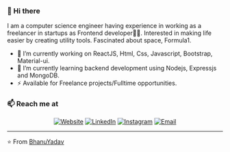### 👋 Hi there 
I am a computer science engineer having experience in working as a freelancer in startups as Frontend developer👨‍💻. Interested in making life easier by creating utility tools. Fascinated about space, Formula1.


- 🔭 I’m currently working on ReactJS, Html, Css, Javascript, Bootstrap, Material-ui.
- 🌱 I’m currently learning backend development using Nodejs, Expressjs and MongoDB.
- ⚡  Available for Freelance projects/Fulltime opportunities.

### 📫 Reach me at 
<!-- <h3> 🤝🏻 &nbsp;Connect with Me </h3> -->

<p align="center">
<a href="https://bhanuyadav.github.io/"><img alt="Website" src="https://img.shields.io/badge/Website-www.bhanuyadav.com-blue?style=flat-square&logo=google-chrome"></a>
<a href="https://www.linkedin.com/in/bhanuyadav24/"><img alt="LinkedIn" src="https://img.shields.io/badge/LinkedIn-Bhanu%20Yadav%20Singh-blue?style=flat-square&logo=linkedin"></a>
<a href="https://www.instagram.com/adityavs_/"><img alt="Instagram" src="https://img.shields.io/badge/Instagram-adityavs__-blue?style=flat-square&logo=instagram"></a>
<a href="mailto:yadavbhanu42@gmail.com"><img alt="Email" src="https://img.shields.io/badge/Email-yadavbhanu42@gmail.com-blue?style=flat-square&logo=gmail"></a>
</p>


---
⭐️ From [BhanuYadav](https://github.com/bhanuyadav)
